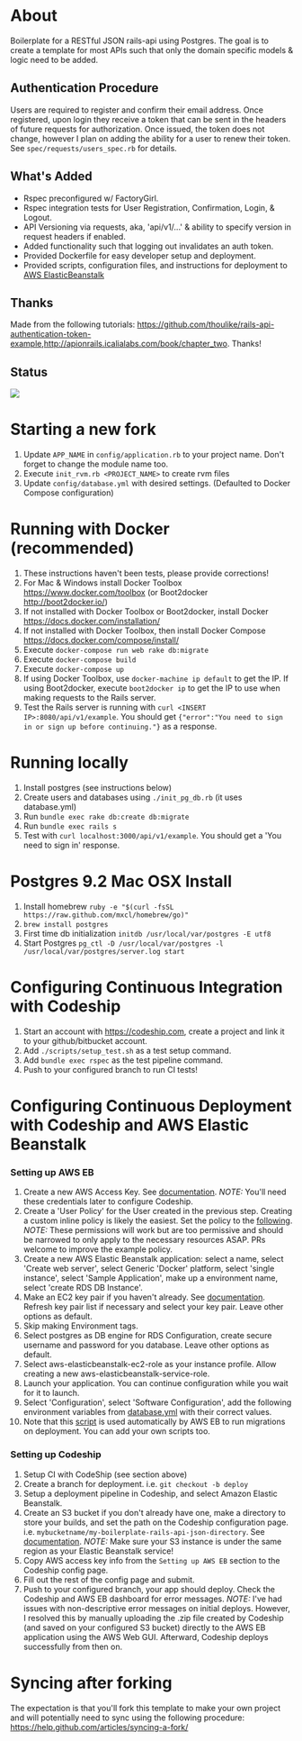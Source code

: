 # About
Boilerplate for a RESTful JSON rails-api using Postgres.  The goal is to create a template for most APIs such that only the domain specific models & logic need to be added.

## Authentication Procedure
Users are required to register and confirm their email address.  Once registered, upon login they receive a token that can be sent in the headers of future requests for authorization.  Once issued, the token does not change, however I plan on adding the ability for a user to renew their token.  See `spec/requests/users_spec.rb` for details.

## What's Added
* Rspec preconfigured w/ FactoryGirl.
* Rspec integration tests for User Registration, Confirmation, Login, & Logout.
* API Versioning via requests, aka, 'api/v1/...' & ability to specify version in request headers if enabled.
* Added functionality such that logging out invalidates an auth token.
* Provided Dockerfile for easy developer setup and deployment.
* Provided scripts, configuration files, and instructions for deployment to [AWS ElasticBeanstalk](https://aws.amazon.com/elasticbeanstalk/)

## Thanks
Made from the following tutorials: <https://github.com/thoulike/rails-api-authentication-token-example>,<http://apionrails.icalialabs.com/book/chapter_two>. Thanks!

## Status
![](https://codeship.com/projects/af873400-1b80-0133-1262-5e80c3fb6dd5/status?branch=master)

# Starting a new fork
1. Update `APP_NAME` in `config/application.rb` to your project name. Don't forget to change the module name too.
1. Execute `init_rvm.rb <PROJECT_NAME>` to create rvm files
1. Update `config/database.yml` with desired settings. (Defaulted to Docker Compose configuration)

# Running with Docker (recommended)
1. These instructions haven't been tests, please provide corrections!
1. For Mac & Windows install Docker Toolbox <https://www.docker.com/toolbox>  (or Boot2docker <http://boot2docker.io/>)
1. If not installed with Docker Toolbox or Boot2docker, install Docker <https://docs.docker.com/installation/>
1. If not installed with Docker Toolbox, then install Docker Compose <https://docs.docker.com/compose/install/>
1. Execute `docker-compose run web rake db:migrate`
1. Execute `docker-compose build`
1. Execute `docker-compose up`
1. If using Docker Toolbox, use `docker-machine ip default` to get the IP.  If using Boot2docker, execute `boot2docker ip` to get the IP to use when making requests to the Rails server.
1. Test the Rails server is running with `curl <INSERT IP>:8080/api/v1/example`.  You should get `{"error":"You need to sign in or sign up before continuing."}` as a response.

# Running locally
1. Install postgres (see instructions below)
1. Create users and databases using `./init_pg_db.rb` (it uses database.yml)
1. Run `bundle exec rake db:create db:migrate`
1. Run `bundle exec rails s`
1. Test with `curl localhost:3000/api/v1/example`. You should get a 'You need to sign in' response.

# Postgres 9.2 Mac OSX Install
1. Install homebrew `ruby -e "$(curl -fsSL https://raw.github.com/mxcl/homebrew/go)"`
1. `brew install postgres`
1. First time db initialization `initdb /usr/local/var/postgres -E utf8`
1. Start Postgres `pg_ctl -D /usr/local/var/postgres -l /usr/local/var/postgres/server.log start`

# Configuring Continuous Integration with Codeship
1. Start an account with <https://codeship.com>, create a project and link it to your github/bitbucket account.
1. Add `./scripts/setup_test.sh` as a test setup command.
1. Add `bundle exec rspec` as the test pipeline command.
1. Push to your configured branch to run CI tests!

# Configuring Continuous Deployment with Codeship and AWS Elastic Beanstalk

### Setting up AWS EB
1. Create a new AWS Access Key. See [documentation](http://docs.aws.amazon.com/AWSSimpleQueueService/latest/SQSGettingStartedGuide/AWSCredentials.html). *NOTE:* You'll need these credentials later to configure Codeship.
1. Create a 'User Policy' for the User created in the previous step.  Creating a custom inline policy is likely the easiest.  Set the policy to the [following](.aws/codeship_permissions.json). *NOTE:* These permissions will work but are too permissive and should be narrowed to only apply to the necessary resources ASAP.  PRs welcome to improve the example policy.
1. Create a new AWS Elastic Beanstalk application: select a name, select 'Create web server', select Generic 'Docker' platform, select 'single instance', select 'Sample Application', make up a environment name, select 'create RDS DB Instance'.
1. Make an EC2 key pair if you haven't already. See [documentation](http://docs.aws.amazon.com/AWSEC2/latest/UserGuide/ec2-key-pairs.html#having-ec2-create-your-key-pair).  Refresh key pair list if necessary and select your key pair. Leave other options as default.
1. Skip making Environment tags.
1. Select postgres as DB engine for RDS Configuration, create secure username and password for you database. Leave other options as default.
1. Select aws-elasticbeanstalk-ec2-role as your instance profile.  Allow creating a new aws-elasticbeanstalk-service-role.
1. Launch your application.  You can continue configuration while you wait for it to launch.
1. Select 'Configuration', select 'Software Configuration', add the following environment variables from [database.yml](config/database.yml) with their correct values.
1. Note that this [script](.ebextensions/02.migrations.config) is used automatically by AWS EB to run migrations on deployment.  You can add your own scripts too.

### Setting up Codeship
1. Setup CI with CodeShip (see section above)
1. Create a branch for deployment. i.e. `git checkout -b deploy`
1. Setup a deployment pipeline in Codeship, and select Amazon Elastic Beanstalk.
1. Create an S3 bucket if you don't already have one, make a directory to store your builds, and set the path on the Codeship configuration page.  i.e. `mybucketname/my-boilerplate-rails-api-json-directory`. See [documentation](http://docs.aws.amazon.com/AmazonS3/latest/gsg/CreatingABucket.html). *NOTE:* Make sure your S3 instance is under the same region as your Elastic Beanstalk service!
1. Copy AWS access key info from the `Setting up AWS EB` section to the Codeship config page.
1. Fill out the rest of the config page and submit.
1. Push to your configured branch, your app should deploy.  Check the Codeship and AWS EB dashboard for error messages. *NOTE:* I've had issues with non-descriptive error messages on initial deploys.  However, I resolved this by manually uploading the .zip file created by Codeship (and saved on your configured S3 bucket) directly to the AWS EB application using the AWS Web GUI. Afterward, Codeship deploys successfully from then on.

# Syncing after forking
The expectation is that you'll fork this template to make your own project and will potentially need to sync using the following procedure: <https://help.github.com/articles/syncing-a-fork/>
